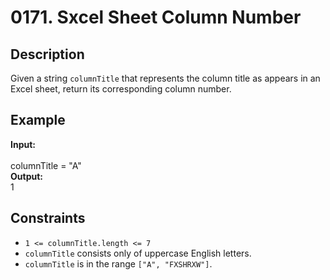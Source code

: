 # 0171. Sxcel Sheet Column Number

## Description

Given a string `columnTitle` that represents the column title as appears in an Excel sheet, return its corresponding column number.

## Example

**Input:**  
<br>
columnTitle = "A"
<br>
**Output:**
<br>
1

## Constraints

- `1 <= columnTitle.length <= 7`
- `columnTitle` consists only of uppercase English letters.
- `columnTitle` is in the range `["A", "FXSHRXW"]`.

